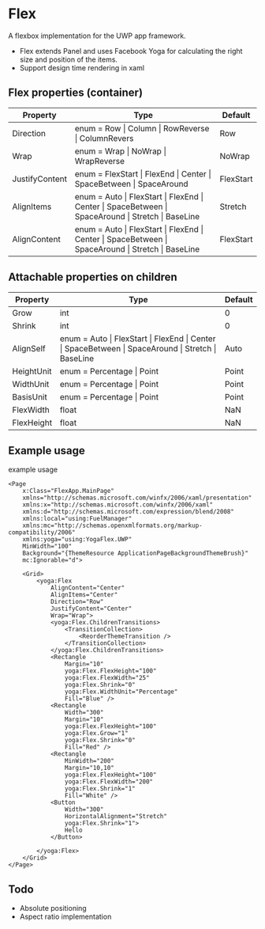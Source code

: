 # Flex
A flexbox implementation for the UWP app framework.

- Flex extends Panel and uses Facebook Yoga for calculating the right size and position of the items.
- Support design time rendering in xaml

## Flex properties (container)

| Property       | Type                                                                                                | Default   |
|----------------|-----------------------------------------------------------------------------------------------------|-----------|
| Direction      | enum = Row \| Column \| RowReverse \| ColumnRevers                                                  | Row       |
| Wrap           | enum = Wrap \| NoWrap \| WrapReverse                                                                | NoWrap    |
| JustifyContent | enum = FlexStart \| FlexEnd \| Center \| SpaceBetween \| SpaceAround                                | FlexStart |
| AlignItems     | enum = Auto \| FlexStart \| FlexEnd \| Center \| SpaceBetween \| SpaceAround \| Stretch \| BaseLine | Stretch   |
| AlignContent   | enum = Auto \| FlexStart \| FlexEnd \| Center \| SpaceBetween \| SpaceAround \| Stretch \| BaseLine | FlexStart |

## Attachable properties on children

| Property   | Type                                                                                                | Default |
|------------|-----------------------------------------------------------------------------------------------------|---------|
| Grow       | int                                                                                                 | 0       |
| Shrink     | int                                                                                                 | 0       |
| AlignSelf  | enum = Auto \| FlexStart \| FlexEnd \| Center \| SpaceBetween \| SpaceAround \| Stretch \| BaseLine | Auto    |
| HeightUnit | enum = Percentage \| Point                                                                          | Point   |
| WidthUnit  | enum = Percentage \| Point                                                                          | Point   |
| BasisUnit  | enum = Percentage \| Point                                                                          | Point   |
| FlexWidth  | float                                                                                               | NaN     |
| FlexHeight | float                                                                                               | NaN     |

## Example usage

example usage
```xaml
<Page
    x:Class="FlexApp.MainPage"
    xmlns="http://schemas.microsoft.com/winfx/2006/xaml/presentation"
    xmlns:x="http://schemas.microsoft.com/winfx/2006/xaml"
    xmlns:d="http://schemas.microsoft.com/expression/blend/2008"
    xmlns:local="using:FuelManager"
    xmlns:mc="http://schemas.openxmlformats.org/markup-compatibility/2006"
    xmlns:yoga="using:YogaFlex.UWP"
    MinWidth="100"
    Background="{ThemeResource ApplicationPageBackgroundThemeBrush}"
    mc:Ignorable="d">

    <Grid>
        <yoga:Flex
            AlignContent="Center"
            AlignItems="Center"
            Direction="Row"
            JustifyContent="Center"
            Wrap="Wrap">
            <yoga:Flex.ChildrenTransitions>
                <TransitionCollection>
                    <ReorderThemeTransition />
                </TransitionCollection>
            </yoga:Flex.ChildrenTransitions>
            <Rectangle
                Margin="10"
                yoga:Flex.FlexHeight="100"
                yoga:Flex.FlexWidth="25"
                yoga:Flex.Shrink="0"
                yoga:Flex.WidthUnit="Percentage"
                Fill="Blue" />
            <Rectangle
                Width="300"
                Margin="10"
                yoga:Flex.FlexHeight="100"
                yoga:Flex.Grow="1"
                yoga:Flex.Shrink="0"
                Fill="Red" />
            <Rectangle
                MinWidth="200"
                Margin="10,10"
                yoga:Flex.FlexHeight="100"
                yoga:Flex.FlexWidth="200"
                yoga:Flex.Shrink="1"
                Fill="White" />
            <Button
                Width="300"
                HorizontalAlignment="Stretch"
                yoga:Flex.Shrink="1">
                Hello
            </Button>

        </yoga:Flex>
    </Grid>
</Page>
```

## Todo
- Absolute positioning
- Aspect ratio implementation
